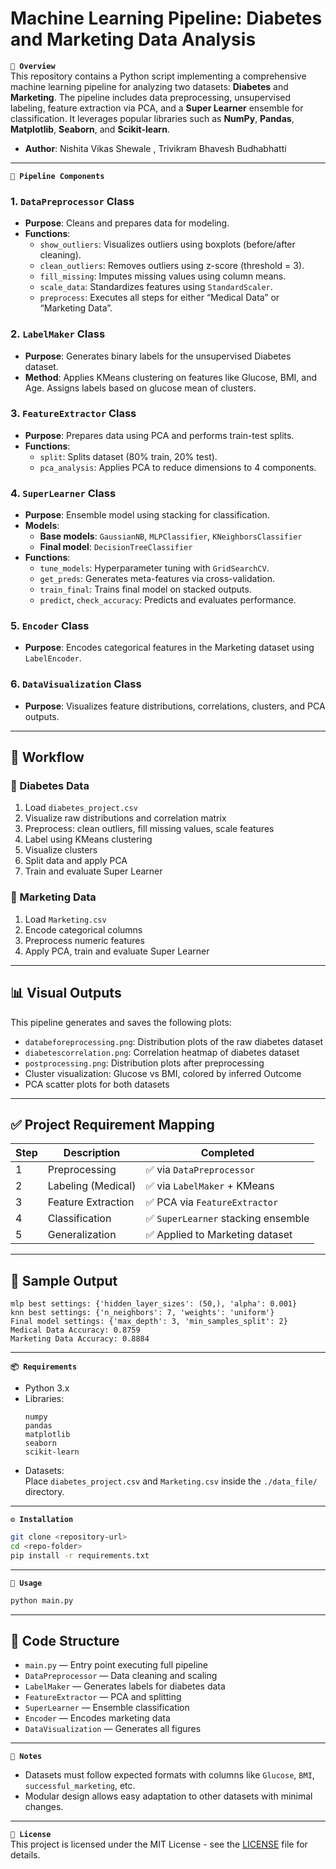 # Machine Learning Pipeline: Diabetes and Marketing Data Analysis

**`📌 Overview`**  
This repository contains a Python script implementing a comprehensive machine learning pipeline for analyzing two datasets: **Diabetes** and **Marketing**. The pipeline includes data preprocessing, unsupervised labeling, feature extraction via PCA, and a **Super Learner** ensemble for classification. It leverages popular libraries such as **NumPy**, **Pandas**, **Matplotlib**, **Seaborn**, and **Scikit-learn**.

- **Author**: Nishita Vikas Shewale , Trivikram Bhavesh Budhabhatti

---

**`🔧 Pipeline Components`**

### 1. `DataPreprocessor` Class
- **Purpose**: Cleans and prepares data for modeling.
- **Functions**:
  - `show_outliers`: Visualizes outliers using boxplots (before/after cleaning).
  - `clean_outliers`: Removes outliers using z-score (threshold = 3).
  - `fill_missing`: Imputes missing values using column means.
  - `scale_data`: Standardizes features using `StandardScaler`.
  - `preprocess`: Executes all steps for either “Medical Data” or “Marketing Data”.

### 2. `LabelMaker` Class
- **Purpose**: Generates binary labels for the unsupervised Diabetes dataset.
- **Method**: Applies KMeans clustering on features like Glucose, BMI, and Age. Assigns labels based on glucose mean of clusters.

### 3. `FeatureExtractor` Class
- **Purpose**: Prepares data using PCA and performs train-test splits.
- **Functions**:
  - `split`: Splits dataset (80% train, 20% test).
  - `pca_analysis`: Applies PCA to reduce dimensions to 4 components.

### 4. `SuperLearner` Class
- **Purpose**: Ensemble model using stacking for classification.
- **Models**:
  - **Base models**: `GaussianNB`, `MLPClassifier`, `KNeighborsClassifier`
  - **Final model**: `DecisionTreeClassifier`
- **Functions**:
  - `tune_models`: Hyperparameter tuning with `GridSearchCV`.
  - `get_preds`: Generates meta-features via cross-validation.
  - `train_final`: Trains final model on stacked outputs.
  - `predict`, `check_accuracy`: Predicts and evaluates performance.

### 5. `Encoder` Class
- **Purpose**: Encodes categorical features in the Marketing dataset using `LabelEncoder`.

### 6. `DataVisualization` Class
- **Purpose**: Visualizes feature distributions, correlations, clusters, and PCA outputs.

---

## 🧐 Workflow

### 🔹 Diabetes Data
1. Load `diabetes_project.csv`
2. Visualize raw distributions and correlation matrix
3. Preprocess: clean outliers, fill missing values, scale features
4. Label using KMeans clustering
5. Visualize clusters
6. Split data and apply PCA
7. Train and evaluate Super Learner

### 🔹 Marketing Data
1. Load `Marketing.csv`
2. Encode categorical columns
3. Preprocess numeric features
4. Apply PCA, train and evaluate Super Learner

---

## 📊 Visual Outputs

This pipeline generates and saves the following plots:
- `databeforeprocessing.png`: Distribution plots of the raw diabetes dataset
- `diabetescorrelation.png`: Correlation heatmap of diabetes dataset
- `postprocessing.png`: Distribution plots after preprocessing
- Cluster visualization: Glucose vs BMI, colored by inferred Outcome
- PCA scatter plots for both datasets

---

## ✅ Project Requirement Mapping

| Step | Description | Completed |
|------|-------------|-----------|
| 1 | Preprocessing | ✅ via `DataPreprocessor` |
| 2 | Labeling (Medical) | ✅ via `LabelMaker` + KMeans |
| 3 | Feature Extraction | ✅ PCA via `FeatureExtractor` |
| 4 | Classification | ✅ `SuperLearner` stacking ensemble |
| 5 | Generalization | ✅ Applied to Marketing dataset |

---

## 🧪 Sample Output

```text
mlp best settings: {'hidden_layer_sizes': (50,), 'alpha': 0.001}
knn best settings: {'n_neighbors': 7, 'weights': 'uniform'}
Final model settings: {'max_depth': 3, 'min_samples_split': 2}
Medical Data Accuracy: 0.8759
Marketing Data Accuracy: 0.8884
```

---

**`📦 Requirements`**
- Python 3.x  
- Libraries:  
  ```
  numpy  
  pandas  
  matplotlib  
  seaborn  
  scikit-learn
  ```
- Datasets:  
  Place `diabetes_project.csv` and `Marketing.csv` inside the `./data_file/` directory.

---

**`⚙️ Installation`**

```bash
git clone <repository-url>
cd <repo-folder>
pip install -r requirements.txt
```

---

**`🚀 Usage`**

```bash
python main.py
```
---
## 📁 Code Structure

- `main.py` — Entry point executing full pipeline
- `DataPreprocessor` — Data cleaning and scaling
- `LabelMaker` — Generates labels for diabetes data
- `FeatureExtractor` — PCA and splitting
- `SuperLearner` — Ensemble classification
- `Encoder` — Encodes marketing data
- `DataVisualization` — Generates all figures

---

**`📝 Notes`**
- Datasets must follow expected formats with columns like `Glucose`, `BMI`, `successful_marketing`, etc.
- Modular design allows easy adaptation to other datasets with minimal changes.

---

**`📄 License`**  
This project is licensed under the MIT License - see the [LICENSE](LICENSE) file for details.
